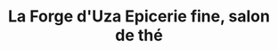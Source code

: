 ---
title: "La Forge d'Uza Epicerie fine, salon de thé"
url: /uza/la-forge-duza-epicerie-fine-salon-de-the/
shop: Feinkost
---